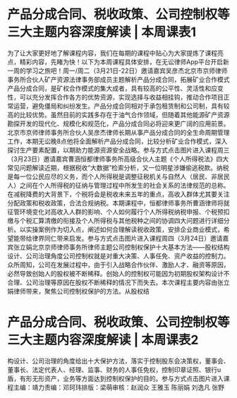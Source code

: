 # 产品分成合同、税收政策、公司控制权等三大主题内容深度解读 | 本周课表1

为了让大家更好地了解课程内容，我们在每期的课程中贴心为大家提炼了课程亮点，精彩内容，先睹为快！以下为本周课程具体安排，在无讼律师App平台开启新一周的学习之旅吧！周一/周二（3月21日-22日）邀请嘉宾吴彦杰北京市京师律师事务所合伙人矿产资源法律事务部成员主题解析产品分成合同，拓展矿业合作模式产品分成合同，是矿权合作模式的集大成者，具有较高的公平性、灵活性和应变性，可以充分发挥合作各方的优势资源，实现选择与收益相挂钩，推动合作项目正常运营，避免僵局和纠纷发生。产品分成合同相对于承包租赁制和公司制，具有较高的比较优势。虽然目前的实践多存在于油气合作领域，但随着其他能源矿产资源勘探开发的现代化、规模化和规范化，产品分成合同必将迎来更广阔的应用前景。北京市京师律师事务所合伙人吴彦杰律师长期从事产品分成合同的全生命周期管理工作，本期无讼晚8点他将全面解析产品分成合同，比较分析矿业合作模式，深入探讨生产要素配置，以期助力能源资源安全战略。参与方式点击图片进入课程周三（3月23日）邀请嘉宾曹涵恒都律师事务所高级合伙人主题《个人所得税法》四大常见问题解读近期，根据税收“大数据”检索分析，又一位明星涉嫌偷逃税款。纳税是每一位公民应尽的义务，而个人所得税是调整征税机关与自然人（居民、非居民人）之间在个人所得税的征纳与管理过程中所发生的社会关系的法律规范的总称。在减税降费的大背景下，个税将会是税收未来五年的重点，高收入群体尤其要关注分配政策和税收政策，合法合规纳税。本期课程中，恒都律师事务所曹涵律师将就征管环境变化对高收入人群的影响、个人如何履行个人所得税纳税申报、个税预扣缴与个税汇算清缴的衔接及个人所得税与其他税种之间的协调四大问题进行详细分析。以实操案例作为切入点，阐述如何合理解读税收政策，安排企业商业模式，希望能带给律界同仁带来启发。参与方式点击图片进入课程周四（3月24日）邀请嘉宾张立娟北京京师律师事务所律师主题公司控制权保护十大基本方法——股权结构设计、公司治理角度公司控制权就是对重大决策、人事任免、资产收益的控制力。众所周知，公司在发展过程中，由于引入战略合作伙伴、激励人才、融资等原因，必然导致创始人的股权被不断稀释。创始人的控制权可能因为初期股权架构设计不合理、公司治理等原因在股权不断稀释的情况下而失去。本次课程主要内容由张立娟律师带来，聚焦公司控制权保护的方法。从股权结

# 产品分成合同、税收政策、公司控制权等三大主题内容深度解读 | 本周课表2

构设计、公司治理的角度给出十大保护方法，落实于控制股东会决策权，董事会、董事长、法定代表人、经理、监事、财务的人事任免权，控制印章证照、银行u盾，有形无形资产，业务等方面达到控制权保护的目的。参与方式点击图片进入课程主编：靖力责编：邓珂玮排版：梁萌审核：赵润众 王雅玉 陈丽娟 刘逸凡 张野

